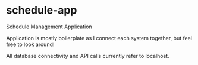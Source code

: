 # schedule-app
Schedule Management Application

Application is mostly boilerplate as I connect each system together, but feel free to look around!

All database connectivity and API calls currently refer to localhost.
